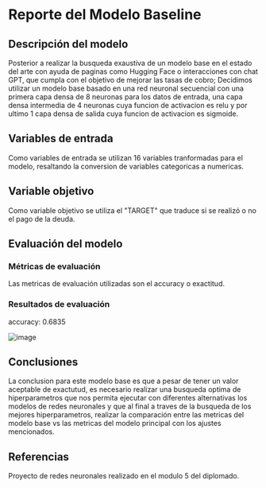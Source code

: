 # Reporte del Modelo Baseline

## Descripción del modelo

Posterior a realizar la busqueda exaustiva de un modelo base en el estado del arte con ayuda de paginas como Hugging Face o interacciones con chat GPT, que cumpla con el objetivo de mejorar las tasas de cobro; Decidimos utilizar un modelo base basado en una red neuronal secuencial con una primera capa densa de 8 neuronas para los datos de entrada, una capa densa intermedia de 4 neuronas cuya funcion de activacion es relu y por ultimo 1 capa densa de salida cuya funcion de activacion es sigmoide.

## Variables de entrada

Como variables de entrada se utilizan 16 variables tranformadas para el modelo, resaltando la conversion de variables categoricas a numericas.

## Variable objetivo

Como variable objetivo se utiliza el "TARGET" que traduce si se realizó o no el pago de la deuda.

## Evaluación del modelo

### Métricas de evaluación

Las metricas de evaluación utilizadas son el accuracy o exactitud.

### Resultados de evaluación

accuracy: 0.6835

![image](https://github.com/socampo737/tdsp_Victor_Santiago_M6/assets/125618328/a47fc71a-73cb-44bb-b015-db2d61685514)

## Conclusiones

La conclusion para este modelo base es que a pesar de tener un valor aceptable de exactutud, es necesario realizar una busqueda optima de hiperparametros que nos permita ejecutar con diferentes alternativas los modelos de redes neuronales y que al final a traves de la busqueda de los mejores hiperparametros, realizar la comparación entre las metricas del modelo base vs las metricas del modelo principal con los ajustes mencionados.

## Referencias

Proyecto de redes neuronales realizado en el modulo 5 del diplomado.
